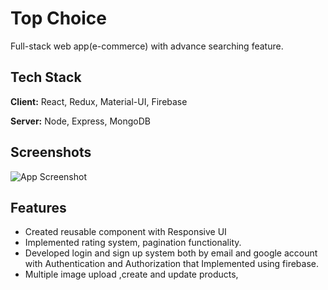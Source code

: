 # Top Choice


Full-stack web app(e-commerce) with advance searching feature.
## Tech Stack

**Client:** React, Redux, 
Material-UI, Firebase

**Server:** Node, Express, MongoDB


## Screenshots

![App Screenshot](https://via.placeholder.com/468x300?text=App+Screenshot+Here)


## Features
- Created reusable component with Responsive UI
- Implemented rating system, pagination functionality.
- Developed login and sign up system  both by email and google account with  Authentication and Authorization that Implemented using firebase.
- Multiple image upload ,create and update products, 
